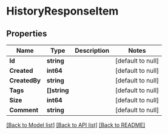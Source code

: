 # HistoryResponseItem

## Properties
Name | Type | Description | Notes
------------ | ------------- | ------------- | -------------
**Id** | **string** |  | [default to null]
**Created** | **int64** |  | [default to null]
**CreatedBy** | **string** |  | [default to null]
**Tags** | **[]string** |  | [default to null]
**Size** | **int64** |  | [default to null]
**Comment** | **string** |  | [default to null]

[[Back to Model list]](../README.md#documentation-for-models) [[Back to API list]](../README.md#documentation-for-api-endpoints) [[Back to README]](../README.md)



